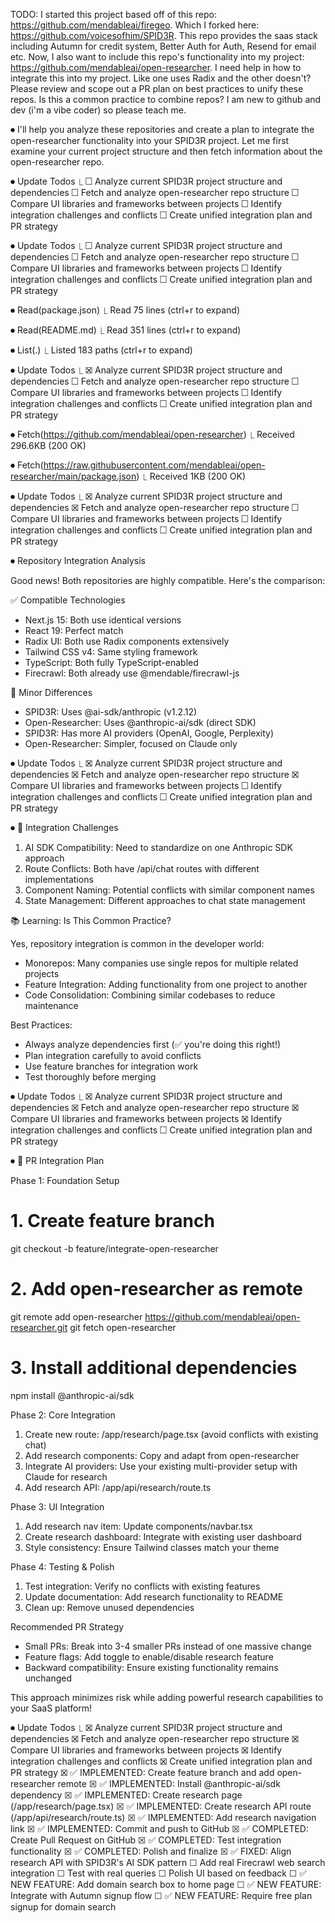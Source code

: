 TODO:
I started this project based off of this repo: https://github.com/mendableai/firegeo. Which I forked here: 
   https://github.com/voicesofhim/SPID3R. This repo provides the saas stack including Autumn for credit 
  system, Better Auth for Auth, Resend for email etc. Now, I also want to include this repo's functionality 
  into my project: https://github.com/mendableai/open-researcher. I need help in how to integrate this into 
  my project. Like one uses Radix and the other doesn't? Please review and scope out a PR plan on best 
  practices to unify these repos. Is this a common practice to combine repos? I am new to github and dev (i'm
   a vibe coder) so please teach me.

⏺ I'll help you analyze these repositories and create a plan to integrate the open-researcher functionality
  into your SPID3R project. Let me first examine your current project structure and then fetch information
  about the open-researcher repo.

⏺ Update Todos
  ⎿  ☐ Analyze current SPID3R project structure and dependencies
     ☐ Fetch and analyze open-researcher repo structure
     ☐ Compare UI libraries and frameworks between projects
     ☐ Identify integration challenges and conflicts
     ☐ Create unified integration plan and PR strategy

⏺ Update Todos
  ⎿  ☐ Analyze current SPID3R project structure and dependencies
     ☐ Fetch and analyze open-researcher repo structure
     ☐ Compare UI libraries and frameworks between projects
     ☐ Identify integration challenges and conflicts
     ☐ Create unified integration plan and PR strategy

⏺ Read(package.json)
  ⎿  Read 75 lines (ctrl+r to expand)

⏺ Read(README.md)
  ⎿  Read 351 lines (ctrl+r to expand)

⏺ List(.)
  ⎿  Listed 183 paths (ctrl+r to expand)

⏺ Update Todos
  ⎿  ☒ Analyze current SPID3R project structure and dependencies
     ☐ Fetch and analyze open-researcher repo structure
     ☐ Compare UI libraries and frameworks between projects
     ☐ Identify integration challenges and conflicts
     ☐ Create unified integration plan and PR strategy

⏺ Fetch(https://github.com/mendableai/open-researcher)
  ⎿  Received 296.6KB (200 OK)

⏺ Fetch(https://raw.githubusercontent.com/mendableai/open-researcher/main/package.json)
  ⎿  Received 1KB (200 OK)

⏺ Update Todos
  ⎿  ☒ Analyze current SPID3R project structure and dependencies
     ☒ Fetch and analyze open-researcher repo structure
     ☐ Compare UI libraries and frameworks between projects
     ☐ Identify integration challenges and conflicts
     ☐ Create unified integration plan and PR strategy

⏺ Repository Integration Analysis

  Good news! Both repositories are highly compatible. Here's the comparison:

  ✅ Compatible Technologies

  - Next.js 15: Both use identical versions
  - React 19: Perfect match
  - Radix UI: Both use Radix components extensively
  - Tailwind CSS v4: Same styling framework
  - TypeScript: Both fully TypeScript-enabled
  - Firecrawl: Both already use @mendable/firecrawl-js

  🔄 Minor Differences

  - SPID3R: Uses @ai-sdk/anthropic (v1.2.12)
  - Open-Researcher: Uses @anthropic-ai/sdk (direct SDK)
  - SPID3R: Has more AI providers (OpenAI, Google, Perplexity)
  - Open-Researcher: Simpler, focused on Claude only

⏺ Update Todos
  ⎿  ☒ Analyze current SPID3R project structure and dependencies
     ☒ Fetch and analyze open-researcher repo structure
     ☒ Compare UI libraries and frameworks between projects
     ☐ Identify integration challenges and conflicts
     ☐ Create unified integration plan and PR strategy

⏺ 🚨 Integration Challenges

  1. AI SDK Compatibility: Need to standardize on one Anthropic SDK approach
  2. Route Conflicts: Both have /api/chat routes with different implementations
  3. Component Naming: Potential conflicts with similar component names
  4. State Management: Different approaches to chat state management

  📚 Learning: Is This Common Practice?

  Yes, repository integration is common in the developer world:

  - Monorepos: Many companies use single repos for multiple related projects
  - Feature Integration: Adding functionality from one project to another
  - Code Consolidation: Combining similar codebases to reduce maintenance

  Best Practices:
  - Always analyze dependencies first (✅ you're doing this right!)
  - Plan integration carefully to avoid conflicts
  - Use feature branches for integration work
  - Test thoroughly before merging

⏺ Update Todos
  ⎿  ☒ Analyze current SPID3R project structure and dependencies
     ☒ Fetch and analyze open-researcher repo structure
     ☒ Compare UI libraries and frameworks between projects
     ☒ Identify integration challenges and conflicts
     ☐ Create unified integration plan and PR strategy

⏺ 🎯 PR Integration Plan

  Phase 1: Foundation Setup

  # 1. Create feature branch
  git checkout -b feature/integrate-open-researcher

  # 2. Add open-researcher as remote
  git remote add open-researcher https://github.com/mendableai/open-researcher.git
  git fetch open-researcher

  # 3. Install additional dependencies
  npm install @anthropic-ai/sdk

  Phase 2: Core Integration

  1. Create new route: /app/research/page.tsx (avoid conflicts with existing chat)
  2. Add research components: Copy and adapt from open-researcher
  3. Integrate AI providers: Use your existing multi-provider setup with Claude for research
  4. Add research API: /app/api/research/route.ts

  Phase 3: UI Integration

  1. Add research nav item: Update components/navbar.tsx
  2. Create research dashboard: Integrate with existing user dashboard
  3. Style consistency: Ensure Tailwind classes match your theme

  Phase 4: Testing & Polish

  1. Test integration: Verify no conflicts with existing features
  2. Update documentation: Add research functionality to README
  3. Clean up: Remove unused dependencies

  Recommended PR Strategy

  - Small PRs: Break into 3-4 smaller PRs instead of one massive change
  - Feature flags: Add toggle to enable/disable research feature
  - Backward compatibility: Ensure existing functionality remains unchanged

  This approach minimizes risk while adding powerful research capabilities to your SaaS platform!

⏺ Update Todos
  ⎿  ☒ Analyze current SPID3R project structure and dependencies
     ☒ Fetch and analyze open-researcher repo structure
     ☒ Compare UI libraries and frameworks between projects
     ☒ Identify integration challenges and conflicts
     ☒ Create unified integration plan and PR strategy
     ☒ ✅ IMPLEMENTED: Create feature branch and add open-researcher remote
     ☒ ✅ IMPLEMENTED: Install @anthropic-ai/sdk dependency
     ☒ ✅ IMPLEMENTED: Create research page (/app/research/page.tsx)
     ☒ ✅ IMPLEMENTED: Create research API route (/app/api/research/route.ts)
     ☒ ✅ IMPLEMENTED: Add research navigation link
     ☒ ✅ IMPLEMENTED: Commit and push to GitHub
     ☒ ✅ COMPLETED: Create Pull Request on GitHub
     ☒ ✅ COMPLETED: Test integration functionality
     ☒ ✅ COMPLETED: Polish and finalize
     ☒ ✅ FIXED: Align research API with SPID3R's AI SDK pattern
     ☐ Add real Firecrawl web search integration
     ☐ Test with real queries
     ☐ Polish UI based on feedback
     ☐ ✅ NEW FEATURE: Add domain search box to home page
     ☐ ✅ NEW FEATURE: Integrate with Autumn signup flow
     ☐ ✅ NEW FEATURE: Require free plan signup for domain search